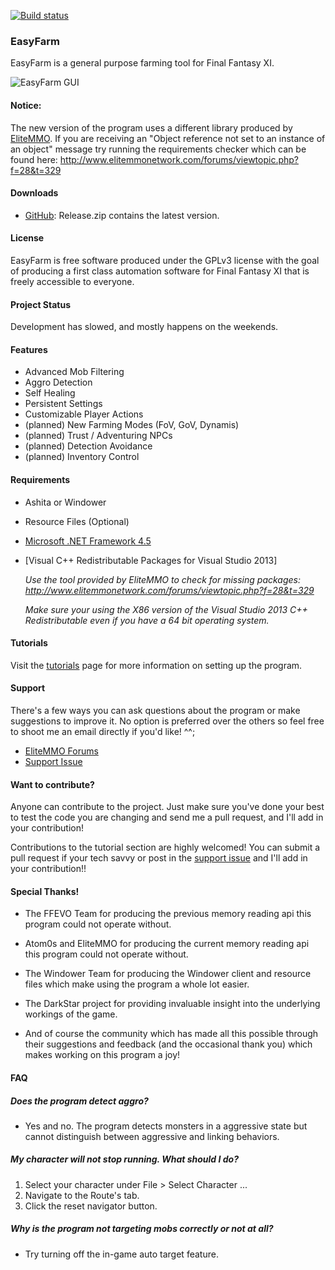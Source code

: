 ﻿[![Build status](https://ci.appveyor.com/api/projects/status/6o73j4hrbk02xroq?svg=true)](https://ci.appveyor.com/project/Mykezero/easyfarm)


### EasyFarm
EasyFarm is a general purpose farming tool for Final Fantasy XI. 

![EasyFarm GUI](http://i.imgur.com/pcrEm66.png)

#### Notice: 
The new version of the program uses a different library produced by [EliteMMO](http://www.elitemmonetwork.com/). 
If you are receiving an "Object reference not set to an instance of an object" message try running the requirements checker which can be found here: http://www.elitemmonetwork.com/forums/viewtopic.php?f=28&t=329

#### Downloads 
* [GitHub](https://github.com/EasyFarm/EasyFarm/releases): Release.zip contains the latest version. 

#### License
EasyFarm is free software produced under the GPLv3 license with the goal of producing a first class automation software for Final Fantasy XI that is freely accessible to everyone. 

#### Project Status
Development has slowed, and mostly happens on the weekends.

#### Features
* Advanced Mob Filtering 
* Aggro Detection
* Self Healing
* Persistent Settings
* Customizable Player Actions
* (planned) New Farming Modes (FoV, GoV, Dynamis) 
* (planned) Trust / Adventuring NPCs
* (planned) Detection Avoidance
* (planned) Inventory Control 

#### Requirements
* Ashita or Windower
* Resource Files (Optional)
* [Microsoft .NET Framework 4.5](https://www.microsoft.com/en-US/Download/details.aspx?id=30653)
* [Visual C++ Redistributable Packages for Visual Studio 2013]

    *Use the tool provided by EliteMMO to check for missing packages: http://www.elitemmonetwork.com/forums/viewtopic.php?f=28&t=329*
    
    *Make sure your using the X86 version of the Visual Studio 2013 C++ Redistributable even if you have a 64 bit operating system.*
    
#### Tutorials
Visit the [tutorials](https://github.com/EasyFarm/EasyFarm/blob/master/Documentation/readme.md) page for more information on setting up the program. 

#### Support
There's a few ways you can ask questions about the program or make suggestions to improve it. No option is preferred over the others so feel free to shoot me an email directly if you'd like! ^^;
* [EliteMMO Forums](http://www.elitemmonetwork.com/forums/viewtopic.php?f=10&t=394&sid=8152260e9de28e6e0a8319cae7701bd0)
* [Support Issue](https://github.com/EasyFarm/EasyFarm/issues/192) 

#### Want to contribute?
Anyone can contribute to the project. Just make sure you've done your best to test the code you are changing and send me a pull request, and I'll add in your contribution!

Contributions to the tutorial section are highly welcomed! You can submit a pull request if your tech savvy or post in the [support issue](https://github.com/EasyFarm/EasyFarm/issues/192) and I'll add in your contribution!!

#### Special Thanks!

* The FFEVO Team for producing the previous memory reading api this program could not operate without.

* Atom0s and EliteMMO for producing the current memory reading api this program could not operate without. 

* The Windower Team for producing the Windower client and resource files which make using the program a whole lot easier. 

* The DarkStar project for providing invaluable insight into the underlying workings of the game. 

* And of course the community which has made all this possible through their suggestions and feedback (and the occasional thank you) which makes working on this program a joy! 

#### FAQ

##### Does the program detect aggro?
* Yes and no. The program detects monsters in a aggressive state but cannot distinguish between aggressive and linking behaviors. 

##### My character will not stop running. What should I do?
1. Select your character under File > Select Character ...
1. Navigate to the Route's tab. 
2. Click the reset navigator button. 

##### Why is the program not targeting mobs correctly or not at all?
* Try turning off the in-game auto target feature.
